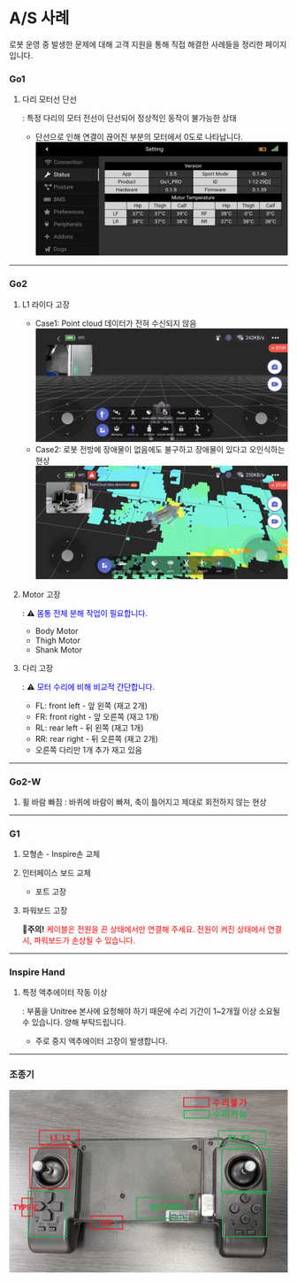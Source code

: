 # A/S 사례
로봇 운영 중 발생한 문제에 대해 고객 지원을 통해 직접 해결한 사례들을 정리한 페이지입니다. 

### Go1
1. 다리 모터선 단선  

    : 특정 다리의 모터 전선이 단선되어 정상적인 동작이 불가능한 상태

    - 단선으로 인해 연결이 끊어진 부분의 모터에서 0도로 나타납니다.
    ![cable 단선](./images/after_service/cable.jpg)

---

### Go2
1. L1 라이다 고장
    - Case1: Point cloud 데이터가 전혀 수신되지 않음
        ![lidar error](./images/after_service/lidar.png)
    - Case2: 로봇 전방에 장애물이 없음에도 불구하고 장애물이 있다고 오인식하는 현상
        ![lidar error2](./images/after_service/lidar2.jpg)

2. Motor 고장  

    : ⚠️ <span style="color: blue;">몸통 전체 분해 작업이 필요합니다.</span>  
    
    - Body Motor  
    - Thigh Motor  
    - Shank Motor   

3. 다리 고장
    
    : ⚠️ <span style="color: blue;">모터 수리에 비해 비교적 간단합니다.</span>  
    
    - FL: front left - 앞 왼쪽 (재고 2개)
    - FR: front right - 앞 오른쪽 (재고 1개)
    - RL: rear left - 뒤 왼쪽 (재고 1개)
    - RR: rear right - 뒤 오른쪽 (재고 2개)
    - 오른쪽 다리만 1개 추가 재고 있음

---

### Go2-W
1. 휠 바람 빠짐
    : 바퀴에 바람이 빠져, 축이 틀어지고 제대로 회전하지 않는 현상

---

### G1
1. 모형손 - Inspire손 교체
2. 인터페이스 보드 교체
    - 포트 고장
3. 파워보드 고장  

    🚨**주의!** <span style="color: red;">케이블은 전원을 끈 상태에서만 연결해 주세요. 전원이 켜진 상태에서 연결 시, 파워보드가 손상될 수 있습니다.</span>

---

### Inspire Hand

1. 특정 액추에이터 작동 이상  

    : 부품을 Unitree 본사에 요청해야 하기 때문에 수리 기간이 1~2개월 이상 소요될 수 있습니다. 양해 부탁드립니다.

    - 주로 중지 액추에이터 고장이 발생합니다. 

---

### 조종기

![조종기 수리 범위](./images/after_service/controller.png)

